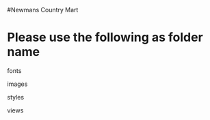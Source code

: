 #Newmans Country Mart

Please use the following as folder name
========================================

fonts

images

styles

views
